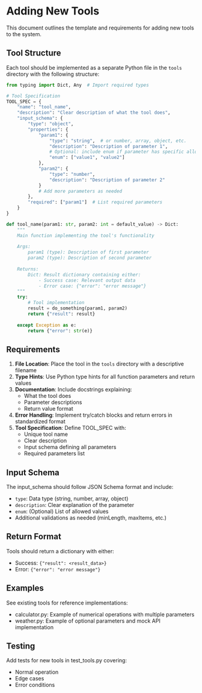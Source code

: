 # Adding New Tools

This document outlines the template and requirements for adding new tools to the system.

## Tool Structure

Each tool should be implemented as a separate Python file in the `tools` directory with the following structure:

```python
from typing import Dict, Any  # Import required types

# Tool Specification
TOOL_SPEC = {
    "name": "tool_name",
    "description": "Clear description of what the tool does",
    "input_schema": {
        "type": "object",
        "properties": {
            "param1": {
                "type": "string",  # or number, array, object, etc.
                "description": "Description of parameter 1",
                # Optional: include enum if parameter has specific allowed values
                "enum": ["value1", "value2"]  
            },
            "param2": {
                "type": "number",
                "description": "Description of parameter 2"
            }
            # Add more parameters as needed
        },
        "required": ["param1"]  # List required parameters
    }
}

def tool_name(param1: str, param2: int = default_value) -> Dict:
    """
    Main function implementing the tool's functionality
    
    Args:
        param1 (type): Description of first parameter
        param2 (type): Description of second parameter
        
    Returns:
        Dict: Result dictionary containing either:
            - Success case: Relevant output data
            - Error case: {"error": "error message"}
    """
    try:
        # Tool implementation
        result = do_something(param1, param2)
        return {"result": result}
        
    except Exception as e:
        return {"error": str(e)}
```

## Requirements

1. **File Location**: Place the tool in the `tools` directory with a descriptive filename
2. **Type Hints**: Use Python type hints for all function parameters and return values
3. **Documentation**: Include docstrings explaining:
   - What the tool does
   - Parameter descriptions
   - Return value format
4. **Error Handling**: Implement try/catch blocks and return errors in standardized format
5. **Tool Specification**: Define TOOL_SPEC with:
   - Unique tool name
   - Clear description
   - Input schema defining all parameters
   - Required parameters list

## Input Schema

The input_schema should follow JSON Schema format and include:
- `type`: Data type (string, number, array, object)
- `description`: Clear explanation of the parameter
- `enum`: (Optional) List of allowed values
- Additional validations as needed (minLength, maxItems, etc.)

## Return Format

Tools should return a dictionary with either:
- Success: `{"result": <result_data>}`
- Error: `{"error": "error message"}`

## Examples

See existing tools for reference implementations:
- calculator.py: Example of numerical operations with multiple parameters
- weather.py: Example of optional parameters and mock API implementation

## Testing

Add tests for new tools in test_tools.py covering:
- Normal operation
- Edge cases
- Error conditions
